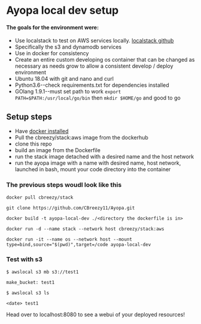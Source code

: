 # Ayopa local dev setup



#### The goals for the environment were:
* Use localstack to test on AWS services locally. [localstack github](https://github.com/localstack/localstack)
* Specifically the s3 and dynamodb services
* Use in docker for consistency
* Create an entire custom developing os container that can be changed as necessary as needs grow
to allow a consistent develop / deploy environment
* Ubuntu 18.04 with git and nano and curl
* Python3.6--check requirements.txt for dependencies installed
* GOlang 1.9.1--must set path to work `export PATH=$PATH:/usr/local/go/bin` then `mkdir $HOME/go` and good to go


## Setup steps
* Have [docker installed](https://www.docker.com/)
* Pull the cbreezy/stack:aws image from the dockerhub
* clone this repo
* build an image from the Dockerfile
* run the stack image detached with a desired name and the host network
* run the ayopa image with a name with desired name, host network, launched in bash, mount your code directory into the container

### The previous steps woudl look like this
`docker pull cbreezy/stack`

`git clone https://github.com/CBreezy11/Ayopa.git`

`docker build -t ayopa-local-dev ./<directory the dockerfile is in>`

`docker run -d --name stack --network host cbreezy/stack:aws`

`docker run -it --name os --network host --mount type=bind,source="$(pwd)",target=/code ayopa-local-dev`

### Test with s3
`$ awslocal s3 mb s3://test1`

`make_bucket: test1`

`$ awslocal s3 ls`

`<date> test1`

Head over to localhost:8080 to see a webui of your deployed resources!